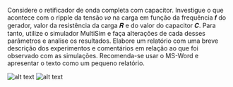 Considere o retificador de onda completa com capacitor.
Investigue o que acontece com o ripple da tensão 𝑣𝑜 na carga em função da frequência 𝒇 do gerador, valor da resistência da carga 𝑹 e do valor do capacitor 𝑪. Para tanto, utilize o simulador
MultiSim e faça alterações de cada desses parâmetros e analise os resultados. Elabore um relatório com uma breve descrição dos experimentos e comentários em relação ao que foi observado com
as simulações. Recomenda-se usar o MS-Word e apresentar o texto como um pequeno relatório.

![alt text](https://i.imgur.com/xhvFH6c.png)
![alt text](https://i.imgur.com/Q0IOngD.png)
